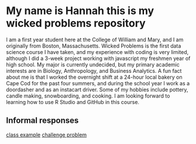 

# My name is Hannah this is my wicked problems repository
I am a first year student here at the College of William and Mary, and I am originally from Boston, Massachusetts. Wicked Problems is the first data science course I have taken, and my experience with coding is very limited, although I did a 3-week project working with javascript my freshmen year of high school. My major is currently undecided, but my primary academic interests are in Biology, Anthropology, and Business Analytics. A fun fact about me is that I worked the overnight shift at a 24-hour local bakery on Cape Cod for the past four summers, and during the school year I work as a doordasher and as an instacart driver. Some of my hobbies include pottery, candle making, snowboarding, and cooking. I am looking forward to learning how to use R Studio and GitHub in this course. 

## Informal responses
[class example](https://hannahgeorge-wickedproblems.github.io/data100repository/Challenge1.html)
[challenge problem](https://hannahgeorge-wickedproblems.github.io/data100repository/hgchallengeproblem.md)




